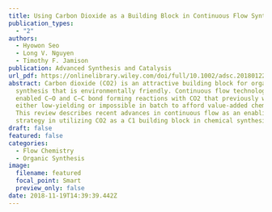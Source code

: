 ```yaml
---
title: Using Carbon Dioxide as a Building Block in Continuous Flow Synthesis
publication_types:
  - "2"
authors:
  - Hyowon Seo
  - Long V. Nguyen
  - Timothy F. Jamison
publication: Advanced Synthesis and Catalysis
url_pdf: https://onlinelibrary.wiley.com/doi/full/10.1002/adsc.201801228
abstract: Carbon dioxide (CO2) is an attractive building block for organic
  synthesis that is environmentally friendly. Continuous flow technologies have
  enabled C−O and C−C bond forming reactions with CO2 that previously were
  either low-yielding or impossible in batch to afford value-added chemicals.
  This review describes recent advances in continuous flow as an enabling
  strategy in utilizing CO2 as a C1 building block in chemical synthesis.
draft: false
featured: false
categories:
  - Flow Chemistry
  - Organic Synthesis
image:
  filename: featured
  focal_point: Smart
  preview_only: false
date: 2018-11-19T14:39:39.442Z
---
```

